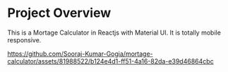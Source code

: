 # Project Overview
This is a Mortage Calculator in Reactjs with Material UI. It is totally mobile responsive. 

https://github.com/Sooraj-Kumar-Gogia/mortage-calculator/assets/81988522/b124e4d1-ff51-4a16-82da-e39d46864cbc

